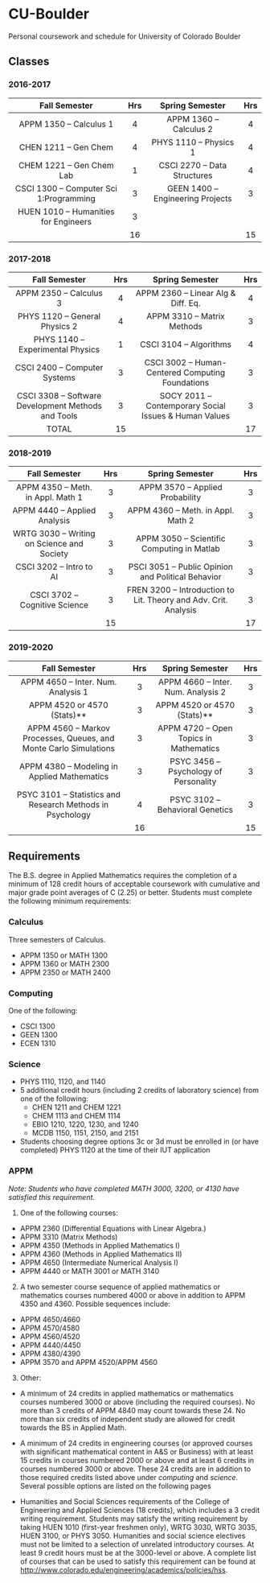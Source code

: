 # CU-Boulder
Personal coursework and schedule for University of Colorado Boulder

## Classes
### 2016-2017
|              Fall Semester             | Hrs |          Spring Semester         | Hrs |
|:--------------------------------------:|:---:|:--------------------------------:|:---:|
| APPM 1350 – Calculus 1                 | 4   | APPM 1360 – Calculus 2           | 4   |
| CHEN 1211 – Gen Chem                   | 4   | PHYS 1110 – Physics 1            | 4   |
| CHEM 1221 – Gen Chem Lab               | 1   | CSCI 2270 – Data Structures      | 4   |
| CSCI 1300 – Computer Sci 1:Programming | 3   | GEEN 1400 – Engineering Projects | 3   |
| HUEN 1010 – Humanities for Engineers   | 3   |                                  |     |
|                                        | 16  |                                  | 15  |

### 2017-2018
|                    Fall Semester                   | Hrs |                    Spring Semester                    | Hrs |
|:--------------------------------------------------:|:---:|:-----------------------------------------------------:|:---:|
| APPM 2350 – Calculus 3                             | 4   | APPM 2360 – Linear Alg & Diff. Eq.                    | 4   |
| PHYS 1120 – General Physics 2                      | 4   | APPM 3310 – Matrix Methods                            | 3   |
| PHYS 1140 – Experimental Physics                   | 1   | CSCI 3104 – Algorithms                                | 4   |
| CSCI 2400 – Computer Systems                       | 3   | CSCI 3002 – Human-Centered Computing Foundations      | 3   |
| CSCI 3308 – Software Development Methods and Tools | 3   | SOCY 2011 – Contemporary Social Issues & Human Values | 3   |
| TOTAL                                              | 15  |                                                       | 17  |

### 2018-2019
|                Fall Semester               | Hrs |                         Spring Semester                         | Hrs |
|:------------------------------------------:|:---:|:---------------------------------------------------------------:|:---:|
| APPM 4350 – Meth. in Appl. Math 1          | 3   | APPM 3570 – Applied Probability                                 | 3   |
| APPM 4440  – Applied Analysis              | 3   | APPM 4360 – Meth. in Appl. Math 2                               | 3   |
| WRTG 3030 – Writing on Science and Society | 3   | APPM 3050 – Scientific Computing in Matlab                      | 3   |
| CSCI 3202 – Intro to AI                    | 3   | PSCI 3051 – Public Opinion and Political Behavior               | 3   |
| CSCI 3702 – Cognitive Science              | 3   | FREN 3200 – Introduction to Lit. Theory and Adv. Crit. Analysis | 3   |
|                                            | 15  |                                                                 | 17  |

### 2019-2020
|                           Fall Semester                           | Hrs |             Spring Semester            | Hrs |
|:-----------------------------------------------------------------:|:---:|:--------------------------------------:|:---:|
| APPM 4650 – Inter. Num. Analysis 1                                | 3   | APPM 4660 – Inter. Num. Analysis 2     | 3   |
| APPM 4520 or 4570 (Stats)**                                       | 3   | APPM 4520 or 4570 (Stats)**            | 3   |
| APPM 4560 – Markov Processes, Queues, and Monte Carlo Simulations | 3   | APPM 4720 – Open Topics in Mathematics | 3   |
| APPM 4380 – Modeling in Applied Mathematics                       | 3   | PSYC 3456 – Psychology of Personality  | 3   |
| PSYC 3101 – Statistics and Research Methods in Psychology         | 4   | PSYC 3102 – Behavioral Genetics        | 3   |
|                                                                   | 16  |                                        | 15  |

## Requirements
The B.S. degree in Applied Mathematics requires the completion of a minimum of 128 credit hours of acceptable coursework with cumulative and major grade point averages of C (2.25) or better. Students must complete the following minimum requirements:

### Calculus
Three semesters of Calculus.
  * APPM 1350 or MATH 1300
  * APPM 1360 or MATH 2300
  * APPM 2350 or MATH 2400

### Computing
One of the following:
  * CSCI 1300
  * GEEN 1300
  * ECEN 1310

### Science
  * PHYS 1110, 1120, and 1140
  * 5 additional credit hours (including 2 credits of laboratory science) from one of the following:
    * CHEN 1211 and CHEM 1221
    * CHEM 1113 and CHEM 1114
    * EBIO 1210, 1220, 1230, and 1240
    * MCDB 1150, 1151, 2150, and 2151
  * Students choosing degree options 3c or 3d must be enrolled in (or have completed) PHYS 1120 at the time of their IUT application

### APPM
_*Note*: Students who have completed MATH 3000, 3200, or 4130 have satisfied this requirement._
1. One of the following courses:
  * APPM 2360 (Differential Equations with Linear Algebra.)
  * APPM 3310 (Matrix Methods)
  * APPM 4350 (Methods in Applied Mathematics I)
  * APPM 4360 (Methods in Applied Mathematics II)
  * APPM 4650 (Intermediate Numerical Analysis I)
  * APPM 4440 or MATH 3001 or MATH 3140

2. A two semester course sequence of applied mathematics or mathematics courses numbered 4000 or above in addition to APPM 4350 and 4360.
  Possible sequences include:
  * APPM 4650/4660
  * APPM 4570/4580
  * APPM 4560/4520
  * APPM 4440/4450
  * APPM 4380/4390
  * APPM 3570 and APPM 4520/APPM 4560

3. Other:
  * A minimum of 24 credits in applied mathematics or mathematics courses numbered 3000 or above (including the required courses). No more than 3 credits of APPM 4840 may count towards these 24. No more than six credits of independent study are allowed for credit towards the BS in Applied Math.

  * A minimum of 24 credits in engineering courses (or approved courses with significant mathematical content in A&S or Business) with at least 15 credits in courses numbered 2000 or above and at least 6 credits in courses numbered 3000 or above.  These 24 credits are in addition to those required credits listed above under _computing_ and _science_. Several possible options are listed on the following pages

  * Humanities and Social Sciences requirements of the College of Engineering and Applied Sciences (18 credits), which includes a 3 credit writing requirement. Students may satisfy the writing requirement by taking HUEN 1010 (first-year freshmen only), WRTG 3030, WRTG 3035, HUEN 3100, or PHYS 3050. Humanities and social science electives must not be limited to a selection of unrelated introductory courses. At least 9 credit hours must be at the 3000-level or above. A complete list of courses that can be used to satisfy this requirement can be found at http://www.colorado.edu/engineering/academics/policies/hss.
